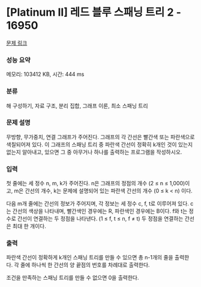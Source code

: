 # [Platinum II] 레드 블루 스패닝 트리 2 - 16950 

[문제 링크](https://www.acmicpc.net/problem/16950) 

### 성능 요약

메모리: 103412 KB, 시간: 444 ms

### 분류

해 구성하기, 자료 구조, 분리 집합, 그래프 이론, 최소 스패닝 트리

### 문제 설명

<p>무방향, 무가중치, 연결 그래프가 주어진다. 그래프의 각 간선은 빨간색 또는 파란색으로 색칠되어져 있다. 이 그래프의 스패닝 트리 중 파란색 간선이 정확히 k개인 것이 있는지 없는지 알아내고, 있으면 그 중 아무거나 하나를 출력하는 프로그램을 작성하시오.</p>

### 입력 

 <p>첫 줄에는 세 정수 n, m, k가 주어진다. n은 그래프의 정점의 개수 (2 ≤ n ≤ 1,000)이고, m은 간선의 개수, k는 문제에 설명되어 있는 파란색 간선의 개수 (0 ≤ k < n) 이다.</p>

<p>다음 m개 줄에는 간선의 정보가 주어지며, 각 정보는 세 정수 c, f, t로 이루어져 있다. c는 간선의 색상을 나타내며, 빨간색인 경우에는 R, 파란색인 경우에는 B이다. f와 t는 정수로 간선이 연결하는 두 정점을 나타낸다. (1 ≤ f, t ≤ n, f ≠ t) 두 정점을 연결하는 간선은 최대 한 개이다.</p>

### 출력 

 <p>파란색 간선이 정확하게 k개인 스패닝 트리를 만들 수 있으면 총 n-1개의 줄을 출력한다. 각 줄에 하나씩 한 간선의 양 끝점의 번호를 차례대로 출력한다.</p>

<p>조건을 만족하는 스패닝 트리를 만들 수 없으면 0을 출력한다.</p>

